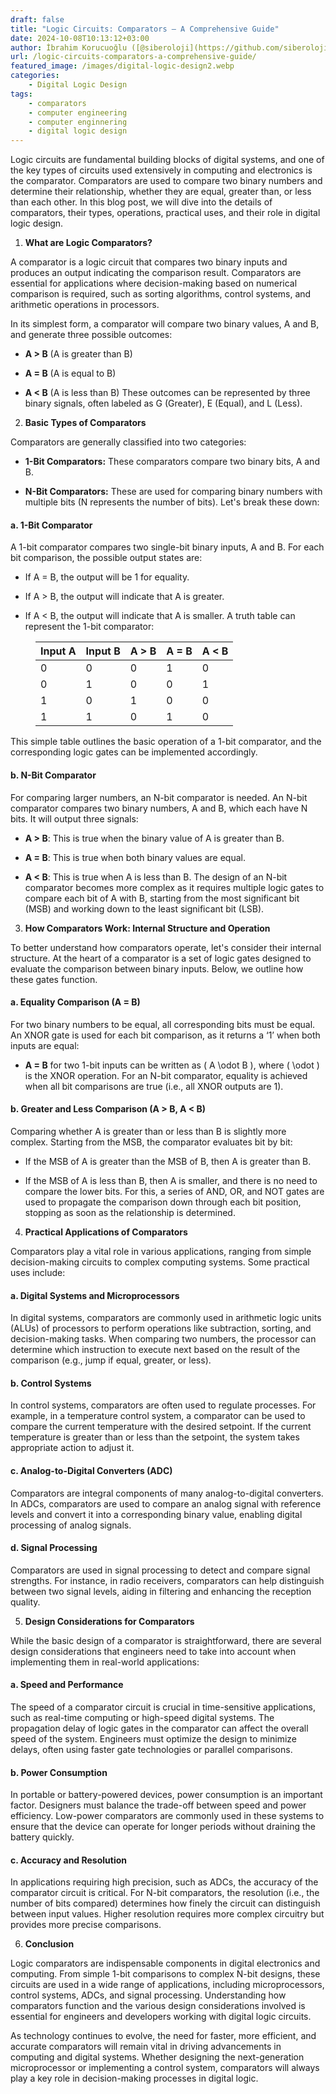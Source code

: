 ```yaml
---
draft: false
title: "Logic Circuits: Comparators – A Comprehensive Guide"
date: 2024-10-08T10:13:12+03:00
author: İbrahim Korucuoğlu ([@siberoloji](https://github.com/siberoloji))
url: /logic-circuits-comparators-a-comprehensive-guide/
featured_image: /images/digital-logic-design2.webp
categories:
    - Digital Logic Design
tags:
    - comparators
    - computer engineering
    - computer enginnering
    - digital logic design
---
```


Logic circuits are fundamental building blocks of digital systems, and one of the key types of circuits used extensively in computing and electronics is the comparator. Comparators are used to compare two binary numbers and determine their relationship, whether they are equal, greater than, or less than each other. In this blog post, we will dive into the details of comparators, their types, operations, practical uses, and their role in digital logic design.



1. **What are Logic Comparators?**



A comparator is a logic circuit that compares two binary inputs and produces an output indicating the comparison result. Comparators are essential for applications where decision-making based on numerical comparison is required, such as sorting algorithms, control systems, and arithmetic operations in processors.



In its simplest form, a comparator will compare two binary values, A and B, and generate three possible outcomes:


* **A > B** (A is greater than B)

* **A = B** (A is equal to B)

* **A < B** (A is less than B)
These outcomes can be represented by three binary signals, often labeled as G (Greater), E (Equal), and L (Less).



2. **Basic Types of Comparators**



Comparators are generally classified into two categories:


* **1-Bit Comparators:** These comparators compare two binary bits, A and B.

* **N-Bit Comparators:** These are used for comparing binary numbers with multiple bits (N represents the number of bits).
Let's break these down:


#### a. **1-Bit Comparator**



A 1-bit comparator compares two single-bit binary inputs, A and B. For each bit comparison, the possible output states are:


* If A = B, the output will be 1 for equality.

* If A > B, the output will indicate that A is greater.

* If A < B, the output will indicate that A is smaller.
A truth table can represent the 1-bit comparator:


<!-- wp:table -->
<figure class="wp-block-table"><table class="has-fixed-layout"><thead><tr><th>Input A</th><th>Input B</th><th>A > B</th><th>A = B</th><th>A < B</th></tr></thead><tbody><tr><td>0</td><td>0</td><td>0</td><td>1</td><td>0</td></tr><tr><td>0</td><td>1</td><td>0</td><td>0</td><td>1</td></tr><tr><td>1</td><td>0</td><td>1</td><td>0</td><td>0</td></tr><tr><td>1</td><td>1</td><td>0</td><td>1</td><td>0</td></tr></tbody></table></figure>
<!-- /wp:table -->


This simple table outlines the basic operation of a 1-bit comparator, and the corresponding logic gates can be implemented accordingly.


#### b. **N-Bit Comparator**



For comparing larger numbers, an N-bit comparator is needed. An N-bit comparator compares two binary numbers, A and B, which each have N bits. It will output three signals:


* **A > B**: This is true when the binary value of A is greater than B.

* **A = B**: This is true when both binary values are equal.

* **A < B**: This is true when A is less than B.
The design of an N-bit comparator becomes more complex as it requires multiple logic gates to compare each bit of A with B, starting from the most significant bit (MSB) and working down to the least significant bit (LSB).



3. **How Comparators Work: Internal Structure and Operation**



To better understand how comparators operate, let's consider their internal structure. At the heart of a comparator is a set of logic gates designed to evaluate the comparison between binary inputs. Below, we outline how these gates function.


#### a. **Equality Comparison (A = B)**



For two binary numbers to be equal, all corresponding bits must be equal. An XNOR gate is used for each bit comparison, as it returns a ‘1’ when both inputs are equal:


* **A = B** for two 1-bit inputs can be written as ( A \odot B ), where ( \odot ) is the XNOR operation.
For an N-bit comparator, equality is achieved when all bit comparisons are true (i.e., all XNOR outputs are 1).


#### b. **Greater and Less Comparison (A > B, A < B)**



Comparing whether A is greater than or less than B is slightly more complex. Starting from the MSB, the comparator evaluates bit by bit:


* If the MSB of A is greater than the MSB of B, then A is greater than B.

* If the MSB of A is less than B, then A is smaller, and there is no need to compare the lower bits.
For this, a series of AND, OR, and NOT gates are used to propagate the comparison down through each bit position, stopping as soon as the relationship is determined.



4. **Practical Applications of Comparators**



Comparators play a vital role in various applications, ranging from simple decision-making circuits to complex computing systems. Some practical uses include:


#### a. **Digital Systems and Microprocessors**



In digital systems, comparators are commonly used in arithmetic logic units (ALUs) of processors to perform operations like subtraction, sorting, and decision-making tasks. When comparing two numbers, the processor can determine which instruction to execute next based on the result of the comparison (e.g., jump if equal, greater, or less).


#### b. **Control Systems**



In control systems, comparators are often used to regulate processes. For example, in a temperature control system, a comparator can be used to compare the current temperature with the desired setpoint. If the current temperature is greater than or less than the setpoint, the system takes appropriate action to adjust it.


#### c. **Analog-to-Digital Converters (ADC)**



Comparators are integral components of many analog-to-digital converters. In ADCs, comparators are used to compare an analog signal with reference levels and convert it into a corresponding binary value, enabling digital processing of analog signals.


#### d. **Signal Processing**



Comparators are used in signal processing to detect and compare signal strengths. For instance, in radio receivers, comparators can help distinguish between two signal levels, aiding in filtering and enhancing the reception quality.



5. **Design Considerations for Comparators**



While the basic design of a comparator is straightforward, there are several design considerations that engineers need to take into account when implementing them in real-world applications:


#### a. **Speed and Performance**



The speed of a comparator circuit is crucial in time-sensitive applications, such as real-time computing or high-speed digital systems. The propagation delay of logic gates in the comparator can affect the overall speed of the system. Engineers must optimize the design to minimize delays, often using faster gate technologies or parallel comparisons.


#### b. **Power Consumption**



In portable or battery-powered devices, power consumption is an important factor. Designers must balance the trade-off between speed and power efficiency. Low-power comparators are commonly used in these systems to ensure that the device can operate for longer periods without draining the battery quickly.


#### c. **Accuracy and Resolution**



In applications requiring high precision, such as ADCs, the accuracy of the comparator circuit is critical. For N-bit comparators, the resolution (i.e., the number of bits compared) determines how finely the circuit can distinguish between input values. Higher resolution requires more complex circuitry but provides more precise comparisons.



6. **Conclusion**



Logic comparators are indispensable components in digital electronics and computing. From simple 1-bit comparisons to complex N-bit designs, these circuits are used in a wide range of applications, including microprocessors, control systems, ADCs, and signal processing. Understanding how comparators function and the various design considerations involved is essential for engineers and developers working with digital logic circuits.



As technology continues to evolve, the need for faster, more efficient, and accurate comparators will remain vital in driving advancements in computing and digital systems. Whether designing the next-generation microprocessor or implementing a control system, comparators will always play a key role in decision-making processes in digital logic.
